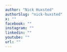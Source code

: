 ```yaml
---
author: "Nick Huxsted"
authorSlug: "nick-huxsted"
x: ""
facebook: ""
instagram: ""
linkedin: ""
youtube: ""
url: ""
---
```

